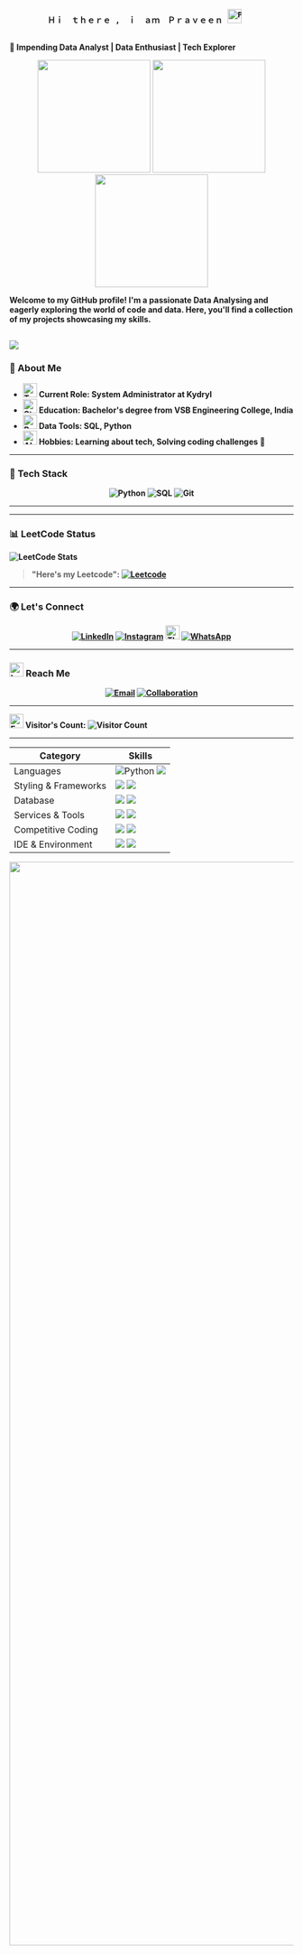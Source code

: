 <p align = "center" >
    <pre>
        <b>Ｈｉ　ｔｈｅｒｅ ,　ｉ　ａｍ　Ｐｒａｖｅｅｎ <b><img src="https://raw.githubusercontent.com/Tarikul-Islam-Anik/Animated-Fluent-Emojis/master/Emojis/People%20with%20professions/Person%20Medium-Dark%20Skin%20Tone.png" alt="Person Medium-Dark Skin Tone" width="25" height="25" />
    </pre>
  </p>
  
  
 🚀 Impending Data Analyst | Data Enthusiast | Tech Explorer

<div align="center">
  <img src="https://user-images.githubusercontent.com/74038190/213866269-5d00981c-7c98-46d7-8a8e-16f462f15227.gif" width="200" />
  <img src="https://user-images.githubusercontent.com/74038190/213866269-5d00981c-7c98-46d7-8a8e-16f462f15227.gif" width="200" />
  <img src="https://user-images.githubusercontent.com/74038190/213866269-5d00981c-7c98-46d7-8a8e-16f462f15227.gif" width="200" />
</div>
  
  Welcome to my GitHub profile! I'm a passionate Data Analysing and eagerly exploring the world of code and data. Here, you'll find a collection of my projects showcasing my skills.
  
  <a href="https://praveenc1903.github.io/Praveen_portfolio/ "> <img src="https://img.shields.io/badge/Portfolio-%23ff0077.svg?style=for-the-badge&logo=firefox&logoColor=#FF7139"></a>
  ---
  
  ### 🌟 About Me
  - <img src="https://raw.githubusercontent.com/Tarikul-Islam-Anik/Animated-Fluent-Emojis/master/Emojis/People%20with%20professions/Technologist%20Medium-Dark%20Skin%20Tone.png" alt="Technologist Medium-Dark Skin Tone" width="25" height="25" /> **Current Role:** System Administrator at Kydryl 
  - <img src="https://raw.githubusercontent.com/Tarikul-Islam-Anik/Animated-Fluent-Emojis/master/Emojis/People%20with%20professions/Student%20Medium%20Skin%20Tone.png" alt="Student Medium Skin Tone" width="25" height="25" /> **Education:** Bachelor's degree from VSB Engineering College, India 
  - <img src="https://raw.githubusercontent.com/Tarikul-Islam-Anik/Animated-Fluent-Emojis/master/Emojis/Objects/Bar%20Chart.png" alt="Bar Chart" width="25" height="25" /> **Data Tools:** SQL, Python 
  - <img src="https://raw.githubusercontent.com/Tarikul-Islam-Anik/Animated-Fluent-Emojis/master/Emojis/Travel%20and%20places/Alarm%20Clock.png" alt="Alarm Clock" width="25" height="25" /> **Hobbies:** Learning about tech, Solving coding challenges 🎸
  ---
  
  ### 🔧 Tech Stack
  <p align="center">
    <!--<img src="https://img.shields.io/badge/AWS-FF9901?style=for-the-badge&logo=amazonaws&logoColor=white" alt="AWS">-->
    <img src="https://img.shields.io/badge/Python-3776AB?style=for-the-badge&logo=python&logoColor=white" alt="Python">
    <img src="https://img.shields.io/badge/SQL-4479A1?style=for-the-badge&logo=postgresql&logoColor=white" alt="SQL">
    <img src="https://img.shields.io/badge/Git-F05032?style=for-the-badge&logo=git&logoColor=white" alt="Git">
  </p>
  
  ---
  
  ---
  ### 📊 LeetCode Status
  ![LeetCode Stats](https://leetcard.jacoblin.cool/Praveen1932?theme=dark&font=Taviraj&ext=heatmap)
  > "Here's my Leetcode":   <a href="https://leetcode.com/u/Praveen1932/"><img src="https://img.shields.io/badge/LeetCode-000000?style=for-the-badge&logo=LeetCode&logoColor=" alt="Leetcode"></a>
  
  ___
  ### 🌍 Let's Connect
  <p align="center">
    <a href="https://www.linkedin.com/in/praveenc1932//"><img src="https://img.shields.io/badge/LinkedIn-0A66C2?style=for-the-badge&logo=linkedin&logoColor=white" alt="LinkedIn"></a>
   <a href="https://www.instagram.com/pravyn_19//"><img src="https://img.shields.io/badge/Instagram-E4405F?style=for-the-badge&logo=instagram&logoColor=white" alt="Instagram"></a>
   <img src="https://raw.githubusercontent.com/Tarikul-Islam-Anik/Animated-Fluent-Emojis/master/Emojis/Smilies/Thought%20Balloon.png" alt="Thought Balloon" width="25" height="25" /> 
   <a href="https://wa.me/9500574505"><img src="https://img.shields.io/badge/WhatsApp-25D366?style=for-the-badge&logo=whatsapp&logoColor=white" alt="WhatsApp"></a>
  </p>
  
  </p>
  
  ---
  
  ### <img src="https://raw.githubusercontent.com/Tarikul-Islam-Anik/Animated-Fluent-Emojis/master/Emojis/Smilies/Love%20Letter.png" alt="Love Letter" width="25" height="25" /> Reach Me
  <p align="center">
    <a href="mailto:praveenc1932@gmail.com"><img src="https://img.shields.io/badge/Email-D14836?style=for-the-badge&logo=gmail&logoColor=white" alt="Email"></a>
    <a href="https://github.com/praveenc1903"><img src="https://img.shields.io/badge/Open%20to%20Collaboration-28A745?style=for-the-badge&logo=github&logoColor=white" alt="Collaboration"></a>
  </p>
  
  ___
  
<img src="https://raw.githubusercontent.com/Tarikul-Islam-Anik/Animated-Fluent-Emojis/master/Emojis/Hand%20gestures/Eyes.png" alt="Eyes" width="25" height="25" />  Visitor's Count: ![Visitor Count](https://profile-counter.glitch.me/praveenc1903/count.svg)
  ___
  <p align="center">
    
  </p>

| Category        | Skills        |
|-----------------|---------------|
| Languages       |  <img src="https://img.shields.io/badge/Python-3776AB?style=for-the-badge&logo=python&logoColor=white" alt="Python"> <img src="https://img.shields.io/badge/C-00599C?style=for-the-badge&logo=c&logoColor=white"/>  |
| Styling & Frameworks | <img src="https://img.shields.io/badge/HTML5-E34F26?style=for-the-badge&logo=html5&logoColor=white" /> <img src="https://img.shields.io/badge/CSS3-1572B6?style=for-the-badge&logo=css3&logoColor=white" />  |
| Database | <img src="https://img.shields.io/badge/MongoDB-4EA94B?style=for-the-badge&logo=mongodb&logoColor=white"/>   <img src="https://img.shields.io/badge/MySQL-005C84?style=for-the-badge&logo=mysql&logoColor=white"/> |
| Services & Tools|  <a href="https://github.com/praveenc1903"><img src="https://img.shields.io/badge/GitHub-000000?style=for-the-badge&logo=github&logoColor=white"/></a> <img src ="https://img.shields.io/badge/power_bi-F2C811?style=for-the-badge&logo=powerbi&logoColor=black">|
| Competitive Coding | <a href="https://leetcode.com/u/Praveen1932/"><img src="https://img.shields.io/badge/-LeetCode-FFA116?style=for-the-badge&logo=LeetCode&logoColor=black"/></a> <a href="https://auth.geeksforgeeks.org/user/praveenc1932"><img src="https://img.shields.io/badge/GeeksforGeeks-298D46?style=for-the-badge&logo=geeksforgeeks&logoColor=white"/></a> |
| IDE & Environment | <img src="https://img.shields.io/badge/VSCode-0078D4?style=for-the-badge&logo=visual%20studio%20code&logoColor=white" /> <img src="https://img.shields.io/badge/Google_chrome-4285F4?style=for-the-badge&logo=Google-chrome&logoColor=white" />  

<img src="https://www.animatedimages.org/data/media/562/animated-line-image-0184.gif" width="1920" />
